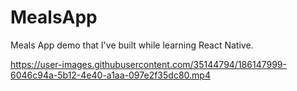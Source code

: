 # MealsApp

Meals App demo that I've built while learning React Native.

https://user-images.githubusercontent.com/35144794/186147999-6046c94a-5b12-4e40-a1aa-097e2f35dc80.mp4

